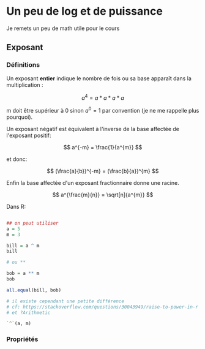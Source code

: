 # Un peu de log et de puissance 

Je remets un peu de math utile pour le cours  

## Exposant

### Définitions

Un exposant **entier** indique le nombre de fois ou sa base apparaît dans la multiplication : 

$$ a^{4} = a * a * a *a $$

m doit être supérieur à 0 sinon $a^{0} = 1$ par convention (je ne me rappelle plus pourquoi).

Un exposant négatif est équivalent à l'inverse de la base affectée de l'exposant positif: 

$$ a^{-m} = \frac{1}{a^{m}} $$

et donc:   

$$ (\frac{a}{b})^{-m} = (\frac{b}{a})^{m} $$

Enfin la base affectée d'un exposant fractionnaire donne une racine.

$$ a^{\frac{m}{n}} = \sqrt[n]{a^{m}} $$

Dans R: 

``` R

## on peut utiliser 
a = 5
m = 3

bill = a ^ m
bill

# ou **

bob = a ** m
bob

all.equal(bill, bob)

# il existe cependant une petite différence
# cf: https://stackoverflow.com/questions/30043949/raise-to-power-in-r
# et ?Arithmetic

`^`(a, m)

```

### Propriétés



